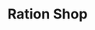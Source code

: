 ---
title: "Ration Shop"
url: /elavumthitta/ration-shop-kozhencherry-ambalakkadavu-road-2/
shop: Lebensmittel
---